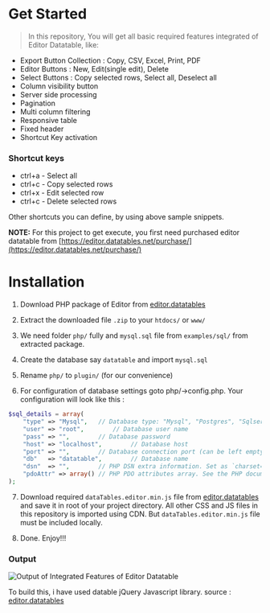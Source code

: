 # Get Started

> In this repository, You will get all basic required features integrated of Editor Datatable, like:

* Export Button Collection : Copy, CSV, Excel, Print, PDF
* Editor Buttons : New, Edit(single edit), Delete
* Select Buttons : Copy selected rows, Select all, Deselect all
* Column visibility button
* Server side processing
* Pagination
* Multi column filtering
* Responsive table
* Fixed header
* Shortcut Key activation

### Shortcut keys

* ctrl+a - Select all
* ctrl+c - Copy selected rows
* ctrl+x - Edit selected row
* ctrl+c - Delete selected rows

Other shortcuts you can define, by using above sample snippets.

**NOTE:** For this project to get execute, you first need purchased editor datatable from  [https://editor.datatables.net/purchase/](https://editor.datatables.net/purchase/)

# Installation

1. Download PHP package of Editor from [editor.datatables](https://editor.datatables.net/)

2. Extract the downloaded file `.zip` to your `htdocs/` or `www/`

3. We need folder `php/` fully and `mysql.sql` file from `examples/sql/` from extracted package.

4. Create the database say `datatable` and import `mysql.sql`

5. Rename `php/` to `plugin/` (for our convenience)

6. For configuration of database settings goto php/->config.php. Your configuration will look like this :

```php
$sql_details = array(
	"type" => "Mysql",   // Database type: "Mysql", "Postgres", "Sqlserver", "Sqlite" or "Oracle"
	"user" => "root",        // Database user name
	"pass" => "",        // Database password
	"host" => "localhost",        // Database host
	"port" => "",        // Database connection port (can be left empty for default)
	"db"   => "datatable",        // Database name
	"dsn"  => "",        // PHP DSN extra information. Set as `charset=utf8` if you are using MySQL
	"pdoAttr" => array() // PHP PDO attributes array. See the PHP documentation for all options
);
```

7. Download required `dataTables.editor.min.js` file from [editor.datatables](https://editor.datatables.net/extensions/Editor/js/dataTables.editor.min.js) and save it in root of your project directory. All other CSS and JS files in this repository is imported using CDN. But `dataTables.editor.min.js` file must be included locally.

8. Done. Enjoy!!!

### Output

![Output of Integrated Features of Editor Datatable](https://i.imgur.com/QiKweL9.png)

To build this, i have used datable jQuery Javascript library. source : [editor.datatables](https://editor.datatables.net/)
